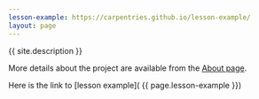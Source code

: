 ```yaml
---
lesson-example: https://carpentries.github.io/lesson-example/
layout: page
---
```


   
 {{ site.description }}
 
More details about the project are available from the [About page](about.md).


Here is the link to [lesson example]( {{ page.lesson-example }})

